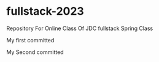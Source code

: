# fullstack-2023
Repository For Online Class Of JDC fullstack Spring Class

My first committed

My Second committed